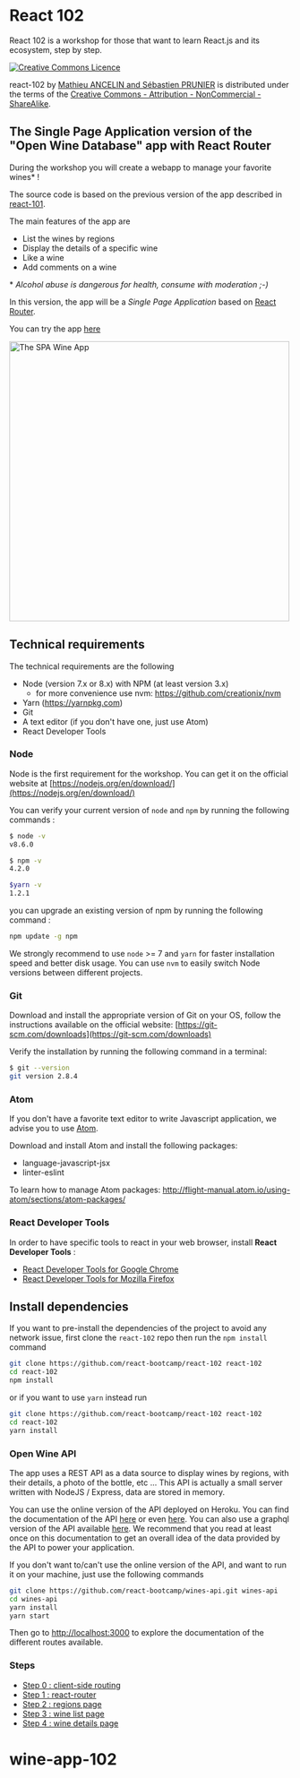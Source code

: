 # React 102

React 102 is a workshop for those that want to learn React.js and its ecosystem, step by step.

<a rel="license" href="http://creativecommons.org/licenses/by-nc-sa/4.0/"><img alt="Creative Commons Licence" style="border-width:0" src="https://i.creativecommons.org/l/by-nc-sa/4.0/88x31.png" /></a>

<span xmlns:dct="http://purl.org/dc/terms/" property="dct:title">react-102</span> by <a xmlns:cc="http://creativecommons.org/ns#" href="https://github.com/react-bootcamp/react-102" property="cc:attributionName" rel="cc:attributionURL">Mathieu ANCELIN and Sébastien PRUNIER</a> is distributed under the terms of the <a rel="license" href="http://creativecommons.org/licenses/by-nc-sa/4.0/">Creative Commons - Attribution - NonCommercial - ShareAlike</a>.

## The Single Page Application version of the "Open Wine Database" app with React Router

During the workshop you will create a webapp to manage your favorite wines* !

The source code is based on the previous version of the app described in [react-101](https://github.com/react-bootcamp/react-101).

The main features of the app are

* List the wines by regions
* Display the details of a specific wine
* Like a wine
* Add comments on a wine

\* *Alcohol abuse is dangerous for health, consume with moderation ;-)*

In this version, the app will be a *Single Page Application* based on [React Router](https://github.com/ReactTraining/react-router).

You can try the app [here](http://bit.ly/rbw-102)

<img src='https://github.com/react-bootcamp/react-102/raw/master/instructions/img/spa.gif' height='500' alt='The SPA Wine App'>

## Technical requirements

The technical requirements are the following

* Node (version 7.x or 8.x) with NPM (at least version 3.x)
  * for more convenience use nvm: https://github.com/creationix/nvm
* Yarn (https://yarnpkg.com)
* Git
* A text editor (if you don't have one, just use Atom)
* React Developer Tools

### Node

Node is the first requirement for the workshop. You can get it on the official website at [https://nodejs.org/en/download/](https://nodejs.org/en/download/)

You can verify your current version of `node` and `npm` by running the following commands :

```sh
$ node -v
v8.6.0

$ npm -v
4.2.0

$yarn -v
1.2.1
```

you can upgrade an existing version of npm by running the following command :

```sh
npm update -g npm
```

We strongly recommend to use `node` >= 7 and `yarn` for faster installation speed and better disk usage. You can use `nvm` to easily switch Node versions between different projects.

### Git

Download and install the appropriate version of Git on your OS, follow the instructions available on the official website: [https://git-scm.com/downloads](https://git-scm.com/downloads)

Verify the installation by running the following command in a terminal:

```sh
$ git --version
git version 2.8.4
```

### Atom

If you don't have a favorite text editor to write Javascript application, we advise you to use [Atom](https://atom.io).

Download and install Atom and install the following packages:

* language-javascript-jsx
* linter-eslint

To learn how to manage Atom packages: http://flight-manual.atom.io/using-atom/sections/atom-packages/

### React Developer Tools

In order to have specific tools to react in your web browser, install **React Developer Tools** :

* [React Developer Tools for Google Chrome](https://chrome.google.com/webstore/detail/react-developer-tools/fmkadmapgofadopljbjfkapdkoienihi)
* [React Developer Tools for Mozilla Firefox](https://addons.mozilla.org/fr/firefox/addon/react-devtools/)

## Install dependencies

If you want to pre-install the dependencies of the project to avoid any network issue, first clone the `react-102` repo then run the `npm install` command

```sh
git clone https://github.com/react-bootcamp/react-102 react-102
cd react-102
npm install
```

or if you want to use `yarn` instead run

```sh
git clone https://github.com/react-bootcamp/react-102 react-102
cd react-102
yarn install
```

### Open Wine API

The app uses a REST API as a data source to display wines by regions, with their details, a photo of the bottle, etc ... This API is actually a small server written with NodeJS / Express, data are stored in memory.

You can use the online version of the API deployed on Heroku. You can find the documentation of the API [here](https://bit.ly/rbw-api) or even [here](https://bit.ly/rbw-api-swag). You can also use a graphql version of the API available [here](https://bit.ly/rbw-graphql). We recommend that you read at least once on this documentation to get an overall idea of ​​the data provided by the API to power your application.

If you don't want to/can't use the online version of the API, and want to run it on your machine, just use the following commands

```sh
git clone https://github.com/react-bootcamp/wines-api.git wines-api
cd wines-api
yarn install
yarn start
```

Then go to [http://localhost:3000](http://localhost:3000) to explore the documentation of the different routes available.


### Steps

* [Step 0 : client-side routing](./instructions/0-client-side-routing.md)
* [Step 1 : react-router](./instructions/1-react-router.md)
* [Step 2 : regions page](./instructions/2-regions-page.md)
* [Step 3 : wine list page](./instructions/3-wine-list-page.md)
* [Step 4 : wine details page](./instructions/4-wine-details-page.md)
# wine-app-102
